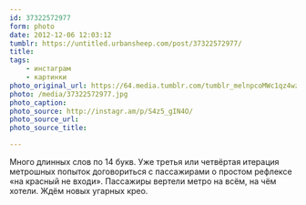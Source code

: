 ```yaml
---
id: 37322572977
form: photo
date: 2012-12-06 12:03:12
tumblr: https://untitled.urbansheep.com/post/37322572977/
title:
tags:
    - инстаграм
    - картинки
photo_original_url: https://64.media.tumblr.com/tumblr_melnpcoMWc1qz4wzio1_640.jpg
photo: /media/37322572977.jpg
photo_caption: 
photo_source: http://instagr.am/p/S4z5_gIN4O/
photo_source_url:
photo_source_title:

---
```


<p>Много длинных слов по 14 букв. Уже третья или четвёртая итерация метрошных попыток договориться с пассажирами о простом рефлексе «на красный не входи». Пассажиры вертели метро на всём, на чём хотели. Ждём новых угарных крео.</p>
